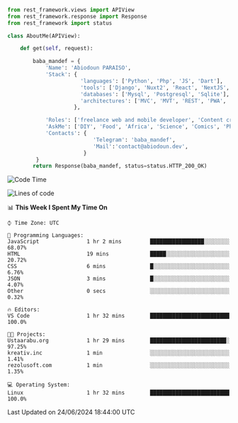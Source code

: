 ###
```python
from rest_framework.views import APIView
from rest_framework.response import Response
from rest_framework import status

class AboutMe(APIView):

    def get(self, request):

        baba_mandef = {
            'Name': 'Abiodoun PARAISO',
            'Stack': {
                       'languages': ['Python', 'Php', 'JS', 'Dart'],
                       'tools': ['Django', 'Nuxt2', 'React', 'NextJS', 'Flutter'],
                       'databases': ['Mysql', 'Postgresql', 'Sqlite'],
                       'architectures': ['MVC', 'MVT', 'REST', 'PWA', 'SPA', 'MicroServices']
                     },

            'Roles': ['freelance web and mobile developer', 'Content creator', 'Teacher', 'Mentor'],
            'AskMe': ['DIY', 'Food', 'Africa', 'Science', 'Comics', 'Photography', 'Tech', 'Programming', 'Mechatronics'],
            'Contacts': {
                           'Telegram': 'baba_mandef',
                           'Mail':'contact@abiodoun.dev',
                        }
         }
        return Response(baba_mandef, status=status.HTTP_200_OK)

```                    

<!--START_SECTION:waka-->
![Code Time](http://img.shields.io/badge/Code%20Time-1%2C085%20hrs%2015%20mins-blue)

![Lines of code](https://img.shields.io/badge/From%20Hello%20World%20I%27ve%20Written-420%20Thousand%20lines%20of%20code-blue)

📊 **This Week I Spent My Time On** 

```text
⌚︎ Time Zone: UTC

💬 Programming Languages: 
JavaScript               1 hr 2 mins         █████████████████░░░░░░░░   68.07% 
HTML                     19 mins             █████░░░░░░░░░░░░░░░░░░░░   20.72% 
CSS                      6 mins              █░░░░░░░░░░░░░░░░░░░░░░░░   6.76% 
JSON                     3 mins              █░░░░░░░░░░░░░░░░░░░░░░░░   4.07% 
Other                    0 secs              ░░░░░░░░░░░░░░░░░░░░░░░░░   0.32%

🔥 Editors: 
VS Code                  1 hr 32 mins        █████████████████████████   100.0%

🐱‍💻 Projects: 
Ustaarabu.org            1 hr 29 mins        ████████████████████████░   97.25% 
kreativ.inc              1 min               ░░░░░░░░░░░░░░░░░░░░░░░░░   1.41% 
rezolusoft.com           1 min               ░░░░░░░░░░░░░░░░░░░░░░░░░   1.35%

💻 Operating System: 
Linux                    1 hr 32 mins        █████████████████████████   100.0%

```


 Last Updated on 24/06/2024 18:44:00 UTC
<!--END_SECTION:waka-->
